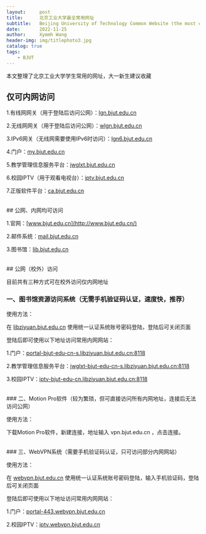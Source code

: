 ```yaml
---
layout:     post
title:      北京工业大学最全常用网址
subtitle:   Beijing University of Technology Common Website (the most comprehensive)
date:       2022-11-25
author:     Xymmh Wang
header-img: img/titlephoto3.jpg
catalog: true
tags:
    - BJUT
---
```


本文整理了北京工业大学学生常用的网址，大一新生建议收藏

## 仅可内网访问

1.有线网网关（用于登陆后访问公网）：[lgn.bjut.edu.cn](http://lgn.bjut.edu.cn/)

2.无线网网关（用于登陆后访问公网）：[wlgn.bjut.edu.cn](http://wlgn.bjut.edu.cn/)

3.IPv6网关（无线网需要使用IPv6时访问）：[lgn6.bjut.edu.cn](http://lgn6.bjut.edu.cn/)

4.门户：[my.bjut.edu.cn](http://my.bjut.edu.cn/)

5.教学管理信息服务平台：[jwglxt.bjut.edu.cn](http://jwglxt.bjut.edu.cn/)

6.校园IPTV（用于观看电视台）：[iptv.bjut.edu.cn](http://iptv.bjut.edu.cn/)

7.正版软件平台：[ca.bjut.edu.cn](http://ca.bjut.edu.cn/)

<br>
## 公网、内网均可访问

1.官网：[www.bjut.edu.cn](http://www.bjut.edu.cn/)

2.邮件系统：[mail.bjut.edu.cn](http://mail.bjut.edu.cn/)

3.图书馆：[lib.bjut.edu.cn](http://lib.bjut.edu.cn/)

<br>
## 公网（校外）访问

目前共有三种方式可在校外访问仅内网地址

### 一、图书馆资源访问系统（无需手机验证码认证，速度快，推荐）

使用方法：

在 [libziyuan.bjut.edu.cn](https://libziyuan.bjut.edu.cn/) 使用统一认证系统账号密码登陆，登陆后可关闭页面

登陆后即可使用以下地址访问常用内网网站：

1.门户：[portal-bjut-edu-cn-s.libziyuan.bjut.edu.cn:8118](http://portal-bjut-edu-cn-s.libziyuan.bjut.edu.cn:8118/)

2.教学管理信息服务平台：[jwglxt-bjut-edu-cn-s.libziyuan.bjut.edu.cn:8118](http://jwglxt-bjut-edu-cn-s.libziyuan.bjut.edu.cn:8118/)

3.校园IPTV：[iptv-bjut-edu-cn.libziyuan.bjut.edu.cn:8118](http://iptv-bjut-edu-cn.libziyuan.bjut.edu.cn:8118/)

<br>
### 二、Motion Pro软件（较为繁琐，但可直接访问所有内网地址，连接后无法访问公网）

使用方法：

下载Motion Pro软件，新建连接，地址输入 vpn.bjut.edu.cn ，点击连接。

<br>
### 三、WebVPN系统（需要手机验证码认证，只可访问部分内网网站）

使用方法：

在 [webvpn.bjut.edu.cn](http://webvpn.bjut.edu.cn/) 使用统一认证系统账号密码登陆，输入手机验证码，登陆后可关闭页面

登陆后即可使用以下地址访问常用内网网站：

1.门户：[portal-443.webvpn.bjut.edu.cn](http://portal-443.webvpn.bjut.edu.cn/)

2.校园IPTV：[iptv.webvpn.bjut.edu.cn](http://iptv.webvpn.bjut.edu.cn/)
